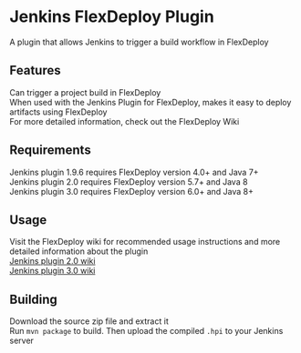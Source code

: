 # Jenkins FlexDeploy Plugin
A plugin that allows Jenkins to trigger a build workflow in FlexDeploy

## Features
Can trigger a project build in FlexDeploy  
When used with the Jenkins Plugin for FlexDeploy, makes it easy to deploy artifacts using FlexDeploy  
For more detailed information, check out the FlexDeploy Wiki  

## Requirements
Jenkins plugin 1.9.6 requires FlexDeploy version 4.0+ and Java 7+  
Jenkins plugin 2.0 requires FlexDeploy version 5.7+ and Java 8  
Jenkins plugin 3.0 requires FlexDeploy version 6.0+ and Java 8+  


## Usage
Visit the FlexDeploy wiki for recommended usage instructions and more detailed information about the plugin  
[Jenkins plugin 2.0 wiki](https://flexagon.atlassian.net/wiki/display/FD57/Jenkins)  
[Jenkins plugin 3.0 wiki](https://flexagon.atlassian.net/wiki/display/FD60/Jenkins)  

## Building
Download the source zip file and extract it  
Run `mvn package` to build. Then upload the compiled `.hpi` to your Jenkins server
